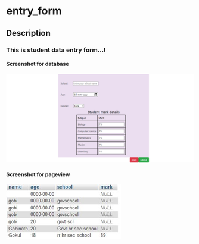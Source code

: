 # entry_form
## Description
### This is student data entry form...!
#### Screenshot for database
![Image 1](https://github.com/Gobinathnagaraj/entry_form/blob/master/Opera%20Snapshot_2020-08-10_201821_localhost.jpg)
#### Screenshot for pageview
![Image 2](https://github.com/Gobinathnagaraj/entry_form/blob/master/db.JPG)
